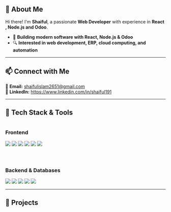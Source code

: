## **👋 About Me**  
Hi there! I'm **Shaiful**, a passionate **Web Developer** with experience in **React , Node.js and Odoo**. 
- 🚀 **Building modern software with React, Node.js & Odoo**  
- 🔍 **Interested in web development, ERP, cloud computing, and automation**  

---

## 📫 Connect with Me    

📩 **Email:** shaifulislam2651@gmail.com  
💼 **LinkedIn:** https://www.linkedin.com/in/shaiful191  
<!-- 🌐 **Portfolio:** https://shaiful191.github.io/shaifulislam.io   -->

---

## **🔧 Tech Stack & Tools**  

<div style="display: flex;  flex-wrap: wrap; gap: 40px;">

  <div style="flex: 1; min-width: 300px;">
    <h3>Frontend</h3>
    <img src="https://img.shields.io/badge/React-20232A?style=flat&logo=react&logoColor=61DAFB">
    <img src="https://img.shields.io/badge/JavaScript-20232A?style=flat&logo=javascript&logoColor=F7DF1E">
    <img src="https://img.shields.io/badge/HTML5-20232A?style=flat&logo=html5&logoColor=E34F26">
    <img src="https://img.shields.io/badge/CSS3-20232A?style=flat&logo=css3&logoColor=1572B6">
    <img src="https://img.shields.io/badge/TailwindCSS-20232A?style=flat&logo=tailwind-css&logoColor=38B2AC">
    <img src="https://img.shields.io/badge/Figma-20232A?style=flat&logo=figma&logoColor=F24E1E">
  </div>

  <div style="flex: 1; min-width: 300px;">
    <h3>Backend & Databases</h3>
    <img src="https://img.shields.io/badge/Node.js-20232A?style=flat&logo=node.js&logoColor=83CD29">
    <img src="https://img.shields.io/badge/Express.js-20232A?style=flat&logo=express&logoColor=FFFFFF">
    <img src="https://img.shields.io/badge/MongoDB-20232A?style=flat&logo=mongodb&logoColor=4EA94B">
    <img src="https://img.shields.io/badge/GitHub-20232A?style=flat&logo=github&logoColor=FFFFFF">
    <img src="https://img.shields.io/badge/Postman-20232A?style=flat&logo=postman&logoColor=FF6C37">
    
  </div>

</div>

---

## **🚀 Projects**    
